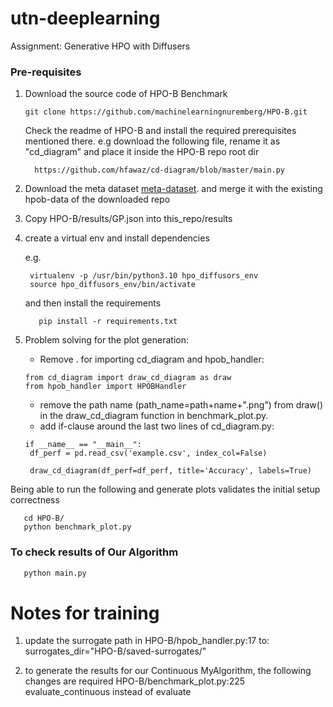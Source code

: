 # utn-deeplearning
Assignment: Generative HPO with Diffusers

### Pre-requisites

1. Download the source code of HPO-B Benchmark
    ```shell
    git clone https://github.com/machinelearningnuremberg/HPO-B.git
    ```
    Check the readme of HPO-B and install the required prerequisites mentioned there.
    e.g download the following file, rename it as "cd_diagram" and place it inside the HPO-B repo root dir
    ```shell
      https://github.com/hfawaz/cd-diagram/blob/master/main.py
    ```
2. Download the meta dataset
   [meta-dataset](https://rewind.tf.uni-freiburg.de/index.php/s/xdrJQPCTNi2zbfL/download/hpob-data.zip).
   and merge it with the existing hpob-data of the downloaded repo
3. Copy HPO-B/results/GP.json into this_repo/results
4. create a virtual env and install dependencies
   
   e.g.
   ```shell
    virtualenv -p /usr/bin/python3.10 hpo_diffusors_env
    source hpo_diffusors_env/bin/activate
    ```
   and then install the requirements
   ```shell
      pip install -r requirements.txt
   ```
   
5. Problem solving for the plot generation:
   - Remove . for importing cd_diagram and hpob_handler:
   ```code
   from cd_diagram import draw_cd_diagram as draw
   from hpob_handler import HPOBHandler
   ```
   - remove the path name (path_name=path+name+".png") from draw() in the draw_cd_diagram function in benchmark_plot.py.
   - add if-clause around the last two lines of cd_diagram.py:
   ```code
   if __name__ == "__main__":
    df_perf = pd.read_csv('example.csv', index_col=False)

    draw_cd_diagram(df_perf=df_perf, title='Accuracy', labels=True)
    ```

Being able to run the following and generate plots validates the initial setup correctness
```shell
   cd HPO-B/
   python benchmark_plot.py
```
### To check results of Our Algorithm 

```python
   python main.py
```

# Notes for training
1. update the surrogate path in HPO-B/hpob_handler.py:17 to:
surrogates_dir="HPO-B/saved-surrogates/"

2. to generate the results for our Continuous MyAlgorithm, the following changes are required
HPO-B/benchmark_plot.py:225
evaluate_continuous instead of evaluate
